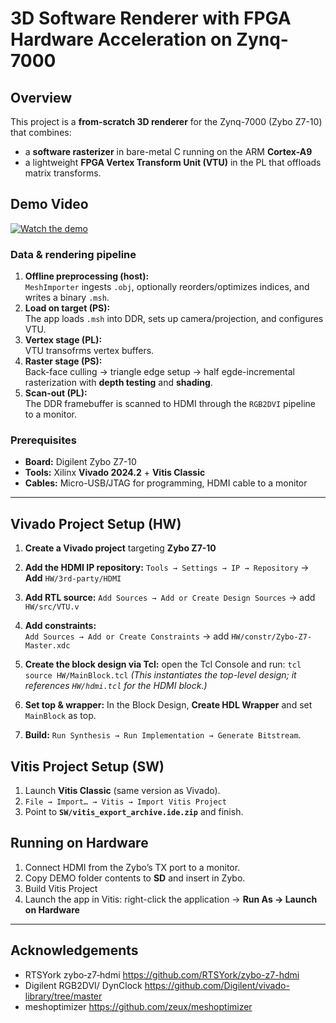 # 3D Software Renderer with FPGA Hardware Acceleration on Zynq-7000

## Overview

This project is a **from-scratch 3D renderer** for the Zynq-7000 (Zybo Z7-10) that combines:
- a **software rasterizer** in bare-metal C running on the ARM **Cortex-A9**
- a lightweight **FPGA Vertex Transform Unit (VTU)** in the PL that offloads matrix transforms.

## Demo Video
[![Watch the demo](https://img.youtube.com/vi/xsQ5klnrDiM?si=pu4Sd3zznvZ_XwqU/hqdefault.jpg)](https://youtu.be/xsQ5klnrDiM?si=pu4Sd3zznvZ_XwqU "Watch the demo on YouTube")


### Data & rendering pipeline
1. **Offline preprocessing (host):**  
   `MeshImporter` ingests `.obj`, optionally reorders/optimizes indices, and writes a binary `.msh`.
2. **Load on target (PS):**  
   The app loads `.msh` into DDR, sets up camera/projection, and configures VTU.
3. **Vertex stage (PL):**  
   VTU transofrms vertex buffers.
4. **Raster stage (PS):**  
   Back-face culling → triangle edge setup → half egde-incremental rasterization with **depth testing** and **shading**.
5. **Scan-out (PL):**  
   The DDR framebuffer is scanned to HDMI through the `RGB2DVI` pipeline to a monitor.

### Prerequisites
- **Board:** Digilent Zybo Z7-10  
- **Tools:** Xilinx **Vivado 2024.2** + **Vitis Classic**
- **Cables:** Micro-USB/JTAG for programming, HDMI cable to a monitor  
---

## Vivado Project Setup (HW)

1. **Create a Vivado project** targeting **Zybo Z7-10**
2. **Add the HDMI IP repository:**
`Tools → Settings → IP → Repository` → **Add** `HW/3rd-party/HDMI`
3. **Add RTL source:**
   `Add Sources → Add or Create Design Sources` → add `HW/src/VTU.v`
4. **Add constraints:**  
   `Add Sources → Add or Create Constraints` → add `HW/constr/Zybo-Z7-Master.xdc`
5. **Create the block design via Tcl:** open the Tcl Console and run:
```tcl source HW/MainBlock.tcl```
*(This instantiates the top-level design; it references `HW/hdmi.tcl` for the HDMI block.)*

6. **Set top & wrapper:** In the Block Design, **Create HDL Wrapper** and set `MainBlock` as top.
7. **Build:** `Run Synthesis → Run Implementation → Generate Bitstream`.


## Vitis Project Setup (SW)
1. Launch **Vitis Classic** (same version as Vivado).
2. `File → Import… → Vitis → Import Vitis Project`
3. Point to **`SW/vitis_export_archive.ide.zip`** and finish.

## Running on Hardware
1. Connect HDMI from the Zybo’s TX port to a monitor.
2. Copy DEMO folder contents to **SD** and insert in Zybo.
2. Build Vitis Project
3. Launch the app in Vitis: right-click the application → **Run As → Launch on Hardware**


---

## Acknowledgements
- RTSYork zybo‑z7‑hdmi https://github.com/RTSYork/zybo-z7-hdmi
- Digilent RGB2DVI/ DynClock https://github.com/Digilent/vivado-library/tree/master
- meshoptimizer https://github.com/zeux/meshoptimizer
